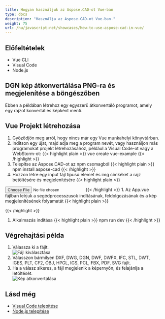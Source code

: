 ```yaml
---
title: Hogyan használjuk az Aspose.CAD-ot Vue-ban
type: docs
description: "Használja az Aspose.CAD-ot Vue-ban."
weight: 75
url: /hu/javascript-net/showcases/how-to-use-aspose-cad-in-vue/
---
```


## Előfeltételek
- Vue CLI
- Visual Code
- Node.js

## DGN kép átkonvertálása PNG-ra és megjelenítése a böngészőben

Ebben a példában létrehoz egy egyszerű átkonvertáló programot, amely egy rajzot konvertál és képként menti.

## Vue Projekt létrehozása

1. Győződjön meg arról, hogy nincs már egy Vue munkahelyi könyvtárban.
1. Indítson egy újat, majd adja meg a program nevét, vagy használjon más programokat projekt létrehozásához, például a Visual Code-ot vagy a WebStorm-ot:
{{< highlight plain >}}
vue create vue-example
{{< /highlight >}}
1. Telepítse az Aspose.CAD-ot az npm csomagból
{{< highlight plain >}}
npm install aspose-cad
{{< /highlight >}}
1. Hozzon létre egy input fájl típusú elemet és img címkéket a rajz betöltésére és megjelenítésére
{{< highlight plain >}}
<input id="file" type="file">
<img id="image" />
{{< /highlight >}}
1. Az App.vue fájlban leírjuk a segédprocesszusok indításának, feldolgozásának és a kép megjelenítésének folyamatát
{{< highlight plain >}}
<script>
import {Drawing, PngOptions} from "aspose-cad";

export default{
  beforeCreate: function () {
    // szükséges az összeszerelési folyamat indításához
    let recaptchaScript = document.createElement('script')
    recaptchaScript.setAttribute('src', '/node_modules/aspose-cad/dotnet.js')
    document.head.appendChild(recaptchaScript)

    let dotnet;
  },
  mounted() {
    window.addEventListener('load', this.onWindowLoad)
  },
  methods: {
    async onWindowLoad() {
      
      console.log("WASM betöltése...");
      await dotnet.boot();
      console.log("WASM betöltve");

      document.querySelector('input').addEventListener('change', function() {
            const reader = new FileReader();
            reader.onload = function() {

              let arrayBuffer = this.result;
              let array = new Uint8Array(arrayBuffer);

              // BETÖLTÉS
              let file = Image.load(array);
              console.log(file);

              // MEGTAKARÍTÁS
              let exportedFilePromise = Image.save(array, new PngOptions());
              exportedFilePromise.then(exportedFile => {
                console.log(exportedFile);

                let urlCreator = window.URL || window.webkitURL;
                let blob = new Blob([exportedFile], { type: 'application/octet-stream' });
                let imageUrl = urlCreator.createObjectURL(blob);
                document.querySelector("#image").src = imageUrl;
              });
            }

            reader.readAsArrayBuffer(this.files[0]);
          },
          false);
    },
  },
}
</script>

<template>
  <header>
    <img alt="Vue logo" class="logo" src="./assets/logo.svg" width="125" height="125" />
    <p>Példa az aspose.cad használatára Vue-ban.</p>
  </header>

  <main>
    <input id="file" type="file">
    <br/>
    <img id="image" />
  </main>
</template>

<style scoped>
header {
  line-height: 1.5;
}
main{
  text-align: center;
}

.logo {
  display: block;
  margin: 0 auto 2rem;
}

@media (min-width: 1024px) {
  header {
    display: flex;
    place-items: center;
    padding-right: calc(var(--section-gap) / 2);
  }


  header .wrapper {
    display: flex;
    place-items: flex-start;
    flex-wrap: wrap;
  }
}
</style>
{{< /highlight >}}
1. Alkalmazás indítása
{{< highlight plain >}}
npm run dev
{{< /highlight >}}

## Végrehajtási példa

1. Válassza ki a fájlt.<br>
![Fájl kiválasztása](/cad/_assets/javascript-net/vue/choose-file.png)<br>
1. Válasszon bármilyen DXF, DWG, DGN, DWF, DWFX, IFC, STL, DWT, IGES, PLT, CF2, OBJ, HPGL, IGS, PCL, FBX, PDF, SVG fájlt.
1. Ha a válasz sikeres, a fájl megjelenik a képernyőn, és felajánlja a letöltését.<br>
![Kép átkonvertálása](/cad/_assets/javascript-net/vue/convert-image.png)<br>

## Lásd még

- [Visual Code telepítése](https://code.visualstudio.com/)
- [Node.js telepítése](https://nodejs.org/en/)
